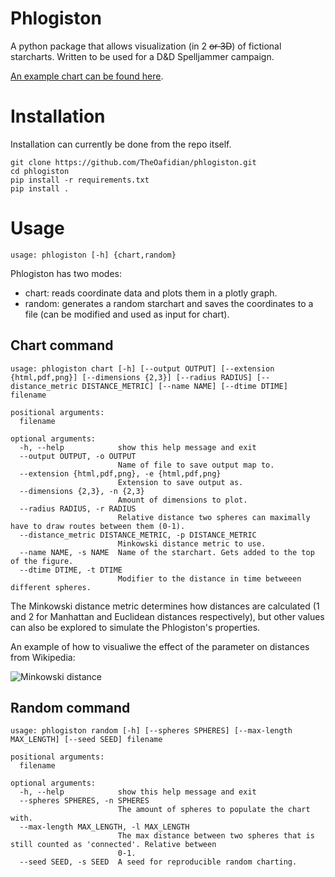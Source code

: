 # Phlogiston

A python package that allows visualization (in 2 ~~or 3D~~) of fictional starcharts. 
Written to be used for a D&D Spelljammer campaign.

[An example chart can be found here](https://htmlpreview.github.io/?https://github.com/TheOafidian/phlogiston/blob/main/docs/example-chart.html).

# Installation

Installation can currently be done from the repo itself.
```
git clone https://github.com/TheOafidian/phlogiston.git
cd phlogiston
pip install -r requirements.txt
pip install .
```

# Usage
```usage: phlogiston [-h] {chart,random}```

Phlogiston has two modes: 
- chart: reads coordinate data and plots them in a plotly graph.
- random: generates a random starchart and saves the coordinates to a file (can be modified and used as input for chart). 

## Chart command

```
usage: phlogiston chart [-h] [--output OUTPUT] [--extension {html,pdf,png}] [--dimensions {2,3}] [--radius RADIUS] [--distance_metric DISTANCE_METRIC] [--name NAME] [--dtime DTIME] filename

positional arguments:
  filename

optional arguments:
  -h, --help            show this help message and exit
  --output OUTPUT, -o OUTPUT
                        Name of file to save output map to.
  --extension {html,pdf,png}, -e {html,pdf,png}
                        Extension to save output as.
  --dimensions {2,3}, -n {2,3}
                        Amount of dimensions to plot.
  --radius RADIUS, -r RADIUS
                        Relative distance two spheres can maximally have to draw routes between them (0-1).
  --distance_metric DISTANCE_METRIC, -p DISTANCE_METRIC
                        Minkowski distance metric to use.
  --name NAME, -s NAME  Name of the starchart. Gets added to the top of the figure.
  --dtime DTIME, -t DTIME
                        Modifier to the distance in time betweeen different spheres.
```

The Minkowski distance metric determines how distances are calculated (1 and 2 for Manhattan and Euclidean distances respectively), but  other values can also be explored to simulate the Phlogiston's properties.

An example of how to visualiwe the effect of the parameter on distances from Wikipedia:

![Minkowski distance](https://upload.wikimedia.org/wikipedia/commons/thumb/0/00/2D_unit_balls.svg/1451px-2D_unit_balls.svg.png)

## Random command
```
usage: phlogiston random [-h] [--spheres SPHERES] [--max-length MAX_LENGTH] [--seed SEED] filename

positional arguments:
  filename

optional arguments:
  -h, --help            show this help message and exit
  --spheres SPHERES, -n SPHERES
                        The amount of spheres to populate the chart with.
  --max-length MAX_LENGTH, -l MAX_LENGTH
                        The max distance between two spheres that is still counted as 'connected'. Relative between
                        0-1.
  --seed SEED, -s SEED  A seed for reproducible random charting.
```

